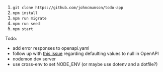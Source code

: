 1. `git clone https://github.com/johncmunson/todo-app`
2. `npm install`
3. `npm run migrate`
4. `npm run seed`
5. `npm start`


Todo:
- add error responses to openapi.yaml
- follow up with [this issue](https://github.com/OAI/OpenAPI-Specification/issues/2057) regarding defaulting values to null in OpenAPI
- nodemon dev server
- use cross-env to set NODE_ENV (or maybe use dotenv and a dotfile?)
